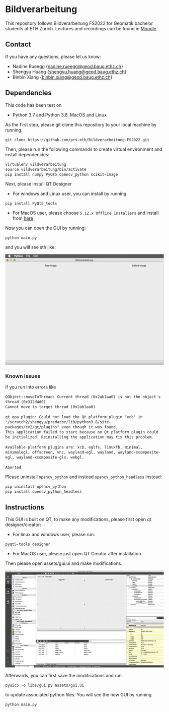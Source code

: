 # Bildverarbeitung

This repository follows Bildverarbeitung FS2022 for Geomatik bachelor students at ETH Zurich. Lectures and recordings can be found in [Moodle](https://moodle-app2.let.ethz.ch/course/view.php?id=17253&lang=en). 

## Contact
If you have any questions, please let us know:
- Nadine Rueegg {nadine.rueegg@geod.baug.ethz.ch}
- Shengyu Huang {shengyu.huang@geod.baug.ethz.ch}
- Binbin Xiang {binbin.xiang@geod.baug.ethz.ch}

## Dependencies
This code has been test on 
- Python 3.7 and Python 3.8, MacOS and Linux

As the first step, please git clone this repository to your local machine by running:
```
git clone https://github.com/prs-eth/Bildverarbeitung-FS2022.git
``` 

Then, please run the following commands to create virtual environment and install dependencies: 
```
virtualenv vildverarbeitung
source vildverarbeitung/bin/activate
pip install numpy PyQt5 opencv_python scikit-image
```

Next, please install QT Designer
- For windows and Linux user, you can install by running:
```
pip install PyQt5_tools
```
- For MacOS user, please choose ```5.12.x Offline Installers``` and install from [here](https://www.qt.io/offline-installers)

Now you can open the GUI by running:
```
python main.py
```
and you will see sth like:

<img src="assets/main.png" alt="gui" width="700"/>

### Known issues
If you run into errors like 
```
QObject::moveToThread: Current thread (0x2ab1aa0) is not the object's thread (0x312d4d0).
Cannot move to target thread (0x2ab1aa0)

qt.qpa.plugin: Could not load the Qt platform plugin "xcb" in "/scratch2/shengyu/predator/lib/python3.8/site-packages/cv2/qt/plugins" even though it was found.
This application failed to start because no Qt platform plugin could be initialized. Reinstalling the application may fix this problem.

Available platform plugins are: xcb, eglfs, linuxfb, minimal, minimalegl, offscreen, vnc, wayland-egl, wayland, wayland-xcomposite-egl, wayland-xcomposite-glx, webgl.

Aborted
```

Please uninstall ```opencv_python``` and instead ```opencv_python_headless``` instead:
```
pip uninstall opencv_python
pip install opencv_python_headless
```

## Instructions
This GUI is built on QT, to make any modifications, please first open qt designer/creator:
- For linux and windows user, please run:
```
pyqt5-tools designer
```
- For MacOS user, please just open QT Creator after installation.

Then please open assets/gui.ui and make modifications. 

<img src="assets/qt.png" alt="qt" width="700"/>

Afterwards, you can first save the modifications and run
```
pyuic5 -o libs/gui.py assets/gui.ui
```
to update associated python files. You will see the new GUI by running 
```
python main.py
```
